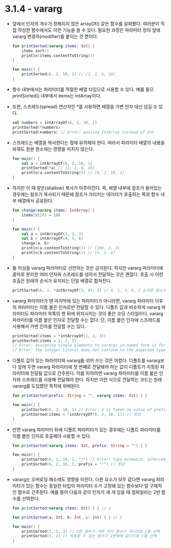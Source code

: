 # 3.1.4 - vararg

- 앞에서 인자의 개수가 정해지지 않은 arrayOf() 같은 함수를 살펴봤다. 여러분이 직접 작성한 함수에서도 이런 기능을 쓸 수 있다. 필요한 과정은 파라미터 정의 앞에 vararg 변경자(modifier)를 붙이는 것 뿐이다.
    
    ```kotlin
    fun printSorted(vararg items: Int) {
    	items.sort()
    	println(items.contentToString())
    }
    
    fun main() {
    	printSorted(6, 2, 10, 1) // [1, 2, 6, 10]
    }
    ```
    
- 함수 내부에서는 파라미터를 적절한 배열 타입으로 사용할 수 있다. 예를 들으 printSorted() 내부에서 items는 IntArray이다.
- 또한, 스프레드(spread) 연산자인 *를 사용하면 배열을 가변 인자 대신 넘길 수 있다.
    
    ```kotlin
    val numbers = intArrayOf(6, 2, 10, 1)
    printSorted(*numbers)
    printSorted(numbers) // Error: passing IntArray instead of Int
    ```
    
- 스프레드는 배열을 복사한다는 점에 유의해야 한다. 따라서 파라미터 배열의 내용을 바꿔도 원본 원소에는 영향을 미치지 않는다.
    
    ```kotlin
    fun main() {
    	val a = intArrayOf(6, 2, 10, 1)
    	printSorted(*a) // [1, 2, 6, 10]
    	println(a.contentToString()) // [6, 2, 10, 1]
    }
    ```
    
- 하지만 이 때 얕은(shallow) 복사가 이루어진다. 즉, 배열 내부에 참조가 들어있는 경우에는 참조가 복사되기 때문에 참조가 가리키는 데이터가 호출하는 쪽과 함수 내부 배열에서 공유된다.
    
    ```kotlin
    fun change(vararg items: IntArray) {
    	items[0][0] = 100
    }
    
    fun main() {
    	val a = intArrayOf(1, 2, 3)
    	val b = intArrayOf(4, 5, 6)
    	change(a, b)
    	println(a.contentToString()) // [100, 2, 3]
    	println(b.contentToString()) // [4, 5, 6]
    }
    ```
    
- 둘 이상을 vararg 파라미터로 선언하는 것은 금지된다. 하지만 vararg 파라미터에 콤마로 분리한 여러 인자와 스프레드를 섞어서 전달하는 것은 괜찮다. 호출 시 이런 호출은 원래의 순서가 유지되는 단일 배열로 합쳐진다.
    
    ```kotlin
    printSorted(6, 1, *intArrayOf(3, 8), 2) // 6, 1, 3, 8, 2 순서로 원소가 들어있는 배열이 전달되고, [1, 2, 3, 6, 8]이 반환됨
    ```
    
- vararg 파라미터가 맨 마지막에 있는 파라미터가 아니라면, vararg 파라미터 이후의 파라미터는 이름 붙은 인자로만 전달할 수 있다. 디폴트 값과 비슷하게 vararg 파라미터도 파라미터 목록의 맨 뒤에 위치시키는 것이 좋은 코딩 스타일이다. vararg 파라미터를 이름 붙은 인자로 전달할 수는 없다. 단, 이름 붙은 인자에 스프레드를 사용해서 가변 인자를 전달할 수는 있다.
    
    ```kotlin
    printSorted(items = *intArrayOf(1, 2, 3))
    printSorted(items = 1, 2, 3)
    // Error: assigning single elements to varargs in named form is forbidden
    // Error: the integer literal does not conform to the expected type IntArray
    ```
    
- 디폴트 값이 있는 파라미터와 vararg를 섞어 쓰는 것은 어렵다. 디폴트를 vararg보다 앞에 두면 vararg 파라미터에 첫 번째로 전달돼야 하는 값이 디폴트가 지정된 파라미터에 전달될 값으로 간주된다. 이를 피하려면 vararg 파라미터를 이름 붙은 인자와 스프레드를 사용해 전달해야 한다. 하지만 이런 식으로 전달하는 코드는 원래 vararg를 도입했던 목적에 위배된다.
    
    ```kotlin
    fun printSorted(prefix: String = "", vararg items: Int) { }
    
    fun main() {
    	printSorted(6, 2, 10, 1) // Error: 6 is taken as value of prefix
    	printSorted(items = *intArrayOf(6, 2, 10, 1)) // 정상
    }
    ```
    
- 반면 vararg 파라미터 뒤에 디폴트 파라미터가 있는 경우에는 디폴트 파라미터를 이름 붙은 인자로 호출해야 사용할 수 있다.
    
    ```kotlin
    fun printSorted(vararg items: Int, prefix: String = "") { }
    
    fun main() {
    	printSorted(6, 2, 10, 1, "!") // Error: type mismatch: inferred type is String but Int was expected
    	printSorted(6, 2, 10, 1, prefix = "!") // 정상
    }
    ```
    
- vararg는 오버로딩 해소에도 영향을 미친다. 다른 요소가 모두 같다면 vararg 파라미터가 있는 함수는 동일한 타입의 파라미터 수가 고정돼 있는 함수보다 덜 구체적인 함수로 간주된다. 예를 들어 다음과 같이 인자가 세 개 있을 때 컴파일러는 2번 함수를 선택한다.
    
    ```kotlin
    fun printSorted(vararg items: Int) { } // 1
    
    fun printSorted(a: Int, b: Int, c: Int) { } // 2
    
    fun main() {
    	printSorted(1, 2, 3) // 2번 함수가 가변 인자 함수가 아니므로 2를 선택
    	printSorted(1, 2) // 적용할 수 있는 함수가 1번밖에 없으므로 1을 선택
    }
    ```
